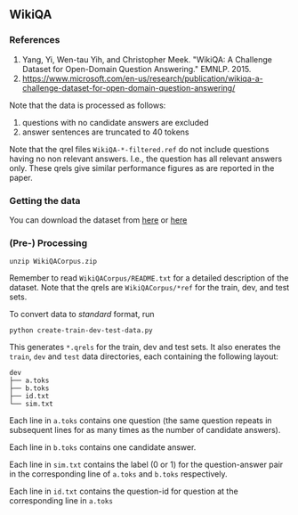 WikiQA
------

### References

1. Yang, Yi, Wen-tau Yih, and Christopher Meek. "WikiQA: A Challenge Dataset for Open-Domain Question Answering." EMNLP. 2015.
2. https://www.microsoft.com/en-us/research/publication/wikiqa-a-challenge-dataset-for-open-domain-question-answering/

Note that the data is processed as follows:
1. questions with no candidate answers are excluded
2. answer sentences are truncated to 40 tokens

Note that the qrel files ``WikiQA-*-filtered.ref`` do not include questions having no non relevant answers. I.e., the question has all relevant answers only. These qrels give similar performance figures as are reported in the paper.

### Getting the data
You can download the dataset from [here](https://www.microsoft.com/en-us/download/confirmation.aspx?id=52419) or [here](http://aka.ms/WikiQA)


### (Pre-) Processing

```
unzip WikiQACorpus.zip
```
Remember to read ``WikiQACorpus/README.txt`` for a detailed description of the dataset.
Note that the qrels are ``WikiQACorpus/*ref`` for the train, dev, and test sets.


To convert data to *standard* format, run

```
python create-train-dev-test-data.py 
```
This generates ``*.qrels`` for the train, dev and test sets. It also
enerates the ``train``, ``dev`` and ``test`` data directories, each containing the following layout:

```
dev
├── a.toks
├── b.toks
├── id.txt
└── sim.txt
```

Each line in ``a.toks`` contains one question (the same question repeats in subsequent lines for as many times as the number of candidate answers).

Each line in ``b.toks`` contains one candidate answer.

Each line in ``sim.txt`` contains the label (0 or 1) for the question-answer pair in the corresponding line of ``a.toks`` and ``b.toks`` respectively.

Each line in ``id.txt`` contains the question-id for question at the corresponding line in ``a.toks``


